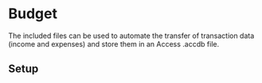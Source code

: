 # Budget

The included files can be used to automate the transfer of transaction data (income and expenses) and store them in an Access .accdb file. 

## Setup


